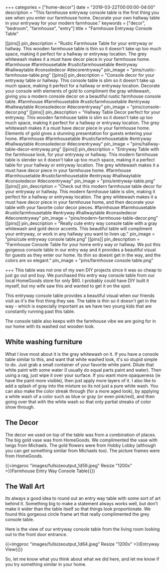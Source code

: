 +++
categories = ["home-decor"]
date = "2019-03-22T00:00:00-04:00"
description = "This farmhouse entryway console table is the first thing you see when you enter our farmhouse home. Decorate your own hallway table in your entryway for your modern farmhouse."
keywords = ["decor", "bedroom", "farmhouse", "entry"]
title = "Farmhouse Entryway Console Table"

[[pins]]
pin_description = "Rustic Farmhouse Table for your entryway or hallway.  This wooden farmhouse table is thin so it doesn't take up too much space, making it perfect for a hallway or entryway location.  The grey whitewash makes it a must have decor piece in your farmhouse home. #farmhouse #farmhousetable #rusticfarmhousetable #entryway #hallwaytable #consoledecor #decorentryway"
pin_image = "pins/rustic-farmhouse-table.png"
[[pins]]
pin_description = "Console decor for your entryway table or hallway.  This console table is slim so it doesn't take up much space, making it perfect for a hallway or entryway location. Decorate your console with elements of gold to compliment the gray whitewash, giving you a modern console decor on a beautiful rustic farmhouse console table. #farmhouse #farmhousetable #rusticfarmhousetable #entryway #hallwaytable #consoledecor #decorentryway"
pin_image = "pins/console-decor.png"
[[pins]]
pin_description = "Hallway Table Decor perfect for your entryway.  This wooden farmhouse table is slim so it doesn't take up too much space, making it perfect for a hallway or entryway location.  The grey whitewash makes it a must have decor piece in your farmhouse home.  Elements of gold gives a stunning presentation for guests entering your home. #farmhouse #farmhousetable #rusticfarmhousetable #entryway #hallwaytable #consoledecor #decorentryway"
pin_image = "pins/hallway-table-decor-entryway.png"
[[pins]]
pin_description = "Entryway Table with the farmhouse look, for your entryway or hallway.  This modern farmhouse table is slender so it doesn't take up too much space, making it a perfect table for your hallway or entryway location.  The grey whitewash makes it a must have decor piece in your farmhouse home. #farmhouse #farmhousetable #rusticfarmhousetable #entryway #hallwaytable #consoledecor #decorentryway"
pin_image = "pins/entryway-table.png"
[[pins]]
pin_description = "Check out this modern farmhouse table decor for your entryway or hallway.  This modern farmhouse table is slim, making it perfect for a hallway or entryway location.  The grey whitewash makes it a must have decor piece in your farmhouse home, and then decorate your table with your favorite color decor pieces. #farmhouse #farmhousetable #rusticfarmhousetable #entryway #hallwaytable #consoledecor #decorentryway"
pin_image = "pins/modern-farmhouse-table-decor.png"
[[pins]]
pin_description = "Really cute entry way console table with a gray whitewash and gold decor accents. This beautiful table will compliment your entryway, or work in any hallway you want to liven up."
pin_image = "pins/cute entryway console table.png"
[[pins]]
pin_description = "Farmhouse Console Table for your home entry way or hallway. We put this gorgeous console table in our entry way and it provides a beautiful visual for guests as they enter our home.  Its thin so doesnt get in the way, and the colors are so elegant."
pin_image = "pins/farmhouse console table.png"

+++
This table was not one of my own DIY projects since it was so cheap to just go out and buy.  We purchased this entry way console table from our local HomeGoods store for only $60.  I probably could have DIY built it myself, but my wife saw this and wanted to get it on the spot.

This entryway console table provides a beautiful visual when our friends visit as it's the first thing they see.  The table is thin so it doesn't get in the way - which is especially important as we have two young kids that are constantly running past this table.

The console table also keeps with the farmhouse vibe we are going for in our home with its washed out wooden look.

## White washing furniture

What I love most about it is the gray whitewash on it.  If you have a console table similar to this, and want that white washed look, it's so stupid simple to do.  Just grab a small container of your favorite white paint.  Dilute that white paint with some water (I usually do  equal parts paint and water).  Then using a rag, just wipe it over your surface.  If you want more opaqueness (ie have the paint more visible), then just apply more layers of it.  I also like to add a splash of gray into the mixture so its not just a pure white wash.  You can also make the color streak through (for a more aged look), by applying a white wash of a color such as blue or gray (or even pink/red), and then going over that with the white wash so that only partial streaks of color show through.

## The Decor

The decor we used on top of the table was from a combination of places.  The big gold vase was from HomeGoods.  We complimented the vase with twigs from Michaels.  The gold flowers were from Hobby Lobby (although you can get something similar from Michaels too).  The picture frames were from HomeGoods.

{{<imgproc "images/fullsizeoutput_1d59.jpeg" Resize "1200x" >}}Farmhouse Entry Way Console Table{{</imgproc>}}

## The Wall Art

Its always a good idea to round out an entry way table with some sort of art behind it.  Something big to make a statement always works well, but don't make it wider than the table itself so that things look proportionate.  We found this gorgeous circle frame art that really complimented the grey console table.

Here is the view of our entryway console table from the living room looking out to the front door entrance.

{{<imgproc "images/fullsizeoutput_1d64.jpeg" Resize "1200x" >}}Entryway View{{</imgproc>}}

So, let me know what you think about what we did here, and let me know if you try something similar in your home.